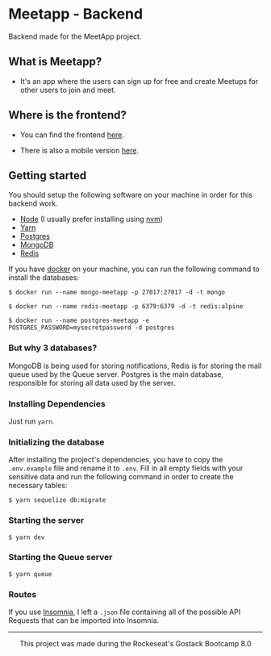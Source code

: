 # Meetapp - Backend

Backend made for the MeetApp project.

## What is Meetapp?

- It's an app where the users can sign up for free and create Meetups for other users to join and meet.

## Where is the frontend?

- You can find the frontend [here](https://github.com/igorsouza-dev/meetapp-frontend).

- There is also a mobile version [here](https://github.com/igorsouza-dev/meetapp-mobile).

## Getting started

You should setup the following software on your machine in order for this backend work.

- [Node](https://nodejs.org/en/download/) (I usually prefer installing using [nvm](https://nodejs.org/en/download/package-manager/#nvm))
- [Yarn](https://yarnpkg.com/lang/en/docs/install/)
- [Postgres](https://www.postgresql.org/download/)
- [MongoDB](https://www.mongodb.com/download-center/community)
- [Redis](https://redis.io/download)

If you have [docker](https://www.docker.com/get-started) on your machine, you can run the following command to install the databases:

`$ docker run --name mongo-meetapp -p 27017:27017 -d -t mongo`

`$ docker run --name redis-meetapp -p 6379:6379 -d -t redis:alpine`

`$ docker run --name postgres-meetapp -e POSTGRES_PASSWORD=mysecretpassword -d postgres`

### But why 3 databases?

MongoDB is being used for storing notifications, Redis is for storing the mail queue used by the Queue server. Postgres is the main database, responsible for storing all data used by the server.

### Installing Dependencies

Just run `yarn`.

### Initializing the database

After installing the project's dependencies, you have to copy the `.env.example` file and rename it to `.env`. Fill in all empty fields with your sensitive data and run the following command in order to create the necessary tables:

`$ yarn sequelize db:migrate`

### Starting the server

`$ yarn dev`

### Starting the Queue server

`$ yarn queue`

### Routes

If you use [Insomnia](https://insomnia.rest/download), I left a `.json` file containing all of the possible API Requests that can be imported into Insomnia.

---

<div align="center">This project was made during the Rockeseat's Gostack Bootcamp 8.0</div>
